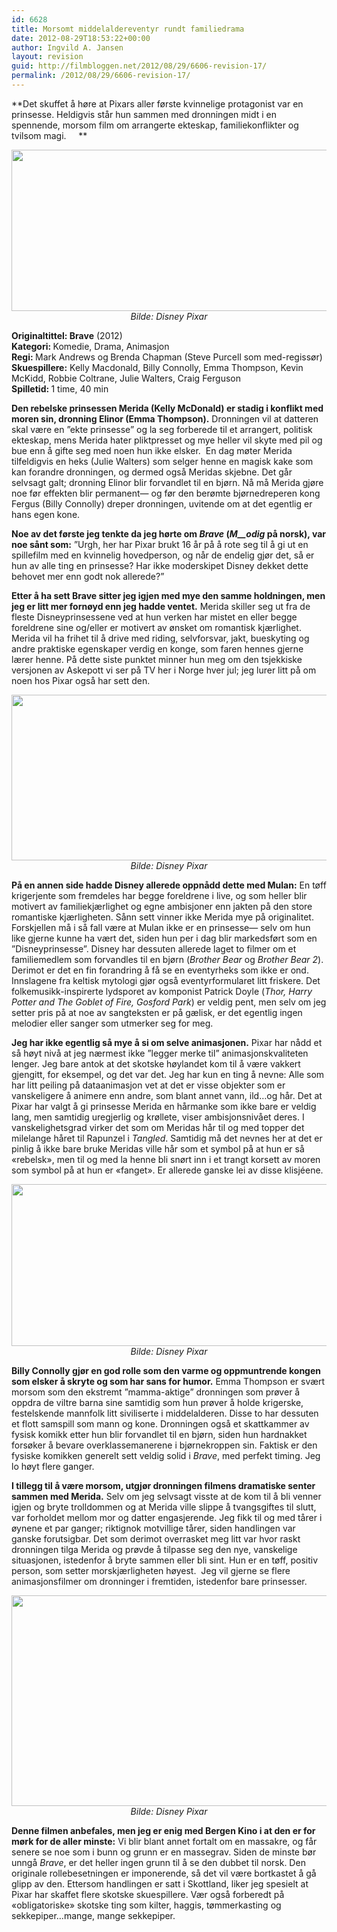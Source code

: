 ```yaml
---
id: 6628
title: Morsomt middelaldereventyr rundt familiedrama
date: 2012-08-29T18:53:22+00:00
author: Ingvild A. Jansen
layout: revision
guid: http://filmbloggen.net/2012/08/29/6606-revision-17/
permalink: /2012/08/29/6606-revision-17/
---
```

**Det skuffet å høre at Pixars aller første kvinnelige protagonist var en prinsesse. Heldigvis står hun sammen med dronningen midt i en spennende, morsom film om arrangerte ekteskap, familiekonflikter og tvilsom magi.     **

<p style="text-align: center">
  <a href="http://filmbloggen.net/?attachment_id=6619" rel="attachment wp-att-6619"><img class="aligncenter size-large wp-image-6619" src="http://filmbloggen.net/wp-content/uploads//2012/08/brave1-620x258.jpg" alt="" width="620" height="258" /></a><em>Bilde: Disney Pixar</em>
</p>

<p style="text-align: left">
  <strong>Originaltittel: </strong><strong>Brave</strong> (2012)<br /> <strong>Kategori:</strong><strong> </strong>Komedie, Drama, Animasjon<br /> <strong>Regi:</strong><strong> </strong>Mark Andrews og<strong> </strong>Brenda Chapman (Steve Purcell som med-regissør)<br /> <strong>Skuespillere:</strong> Kelly Macdonald, Billy Connolly, Emma Thompson, Kevin McKidd, Robbie Coltrane, Julie Walters, Craig Ferguson<br /> <strong>Spilletid: </strong>1 time, 40 min
</p>

**Den rebelske prinsessen Merida (Kelly McDonald) er stadig i konflikt med moren sin, dronning Elinor (Emma Thompson).** Dronningen vil at datteren skal være en ”ekte prinsesse” og la seg forberede til et arrangert, politisk ekteskap, mens Merida hater pliktpresset og mye heller vil skyte med pil og bue enn å gifte seg med noen hun ikke elsker.  En dag møter Merida tilfeldigvis en heks (Julie Walters) som selger henne en magisk kake som kan forandre dronningen, og dermed også Meridas skjebne. Det går selvsagt galt; dronning Elinor blir forvandlet til en bjørn. Nå må Merida gjøre noe før effekten blir permanent— og før den berømte bjørnedreperen kong Fergus (Billy Connolly) dreper dronningen, uvitende om at det egentlig er hans egen kone.

**Noe av det første jeg tenkte da jeg hørte om _Brave_ (_M__odig_ på norsk), var noe sånt som:** ”Urgh, her har Pixar brukt 16 år på å rote seg til å gi ut en spillefilm med en kvinnelig hovedperson, og når de endelig gjør det, så er hun av alle ting en prinsesse? Har ikke moderskipet Disney dekket dette behovet mer enn godt nok allerede?”

**Etter å ha sett Brave sitter jeg igjen med mye den samme holdningen, men jeg er litt mer fornøyd enn jeg hadde ventet.** Merida skiller seg ut fra de fleste Disneyprinsessene ved at hun verken har mistet en eller begge foreldrene sine og/eller er motivert av ønsket om romantisk kjærlighet. Merida vil ha frihet til å drive med riding, selvforsvar, jakt, bueskyting og andre praktiske egenskaper verdig en konge, som faren hennes gjerne lærer henne. På dette siste punktet minner hun meg om den tsjekkiske versjonen av Askepott vi ser på TV her i Norge hver jul; jeg lurer litt på om noen hos Pixar også har sett den.

<p style="text-align: center">
  <a href="http://filmbloggen.net/?attachment_id=6620" rel="attachment wp-att-6620"><img class="aligncenter size-large wp-image-6620" src="http://filmbloggen.net/wp-content/uploads//2012/08/brave2-620x265.jpg" alt="" width="620" height="265" /></a><em>Bilde: Disney Pixar</em>
</p>

**På en annen side hadde Disney allerede oppnådd dette med Mulan:** En tøff krigerjente som fremdeles har begge foreldrene i live, og som heller blir motivert av familiekjærlighet og egne ambisjoner enn jakten på den store romantiske kjærligheten. Sånn sett vinner ikke Merida mye på originalitet. Forskjellen må i så fall være at Mulan ikke er en prinsesse— selv om hun like gjerne kunne ha vært det, siden hun per i dag blir markedsført som en ”Disneyprinsesse”. Disney har dessuten allerede laget to filmer om et familiemedlem som forvandles til en bjørn (_Brother Bear_ og _Brother Bear 2_). Derimot er det en fin forandring å få se en eventyrheks som ikke er ond. Innslagene fra keltisk mytologi gjør også eventyrformularet litt friskere. Det folkemusikk-inspirerte lydsporet av komponist Patrick Doyle (_Thor, Harry Potter and The Goblet of Fire, Gosford Park_) er veldig pent, men selv om jeg setter pris på at noe av sangteksten er på gælisk, er det egentlig ingen melodier eller sanger som utmerker seg for meg.

**Jeg har ikke egentlig så mye å si om selve animasjonen.** Pixar har nådd et så høyt nivå at jeg nærmest ikke ”legger merke til” animasjonskvaliteten lenger. Jeg bare antok at det skotske høylandet kom til å være vakkert gjengitt, for eksempel, og det var det. Jeg har kun en ting å nevne: Alle som har litt peiling på dataanimasjon vet at det er visse objekter som er vanskeligere å animere enn andre, som blant annet vann, ild…og hår. Det at Pixar har valgt å gi prinsesse Merida en hårmanke som ikke bare er veldig lang, men samtidig uregjerlig og krøllete, viser ambisjonsnivået deres. I vanskelighetsgrad virker det som om Meridas hår til og med topper det milelange håret til Rapunzel i _Tangled_. Samtidig må det nevnes her at det er pinlig å ikke bare bruke Meridas ville hår som et symbol på at hun er så &laquo;rebelsk&raquo;, men til og med la henne bli snørt inn i et trangt korsett av moren som symbol på at hun er &laquo;fanget&raquo;. Er allerede ganske lei av disse klisjéene.

<p style="text-align: center">
  <a href="http://filmbloggen.net/?attachment_id=6622" rel="attachment wp-att-6622"><img class="aligncenter size-large wp-image-6622" src="http://filmbloggen.net/wp-content/uploads//2012/08/brave4-620x259.jpg" alt="" width="620" height="259" /></a><em>Bilde: Disney Pixar</em>
</p>

**Billy Connolly gjør en god rolle som den varme og oppmuntrende kongen som elsker å skryte og som har sans for humor.** Emma Thompson er svært morsom som den ekstremt ”mamma-aktige” dronningen som prøver å oppdra de viltre barna sine samtidig som hun prøver å holde krigerske, festelskende mannfolk litt siviliserte i middelalderen. Disse to har dessuten et flott samspill som mann og kone. Dronningen også et skattkammer av fysisk komikk etter hun blir forvandlet til en bjørn, siden hun hardnakket forsøker å bevare overklassemanerene i bjørnekroppen sin. Faktisk er den fysiske komikken generelt sett veldig solid i _Brave_, med perfekt timing. Jeg lo høyt flere ganger.

**I tillegg til å være morsom, utgjør dronningen filmens dramatiske senter sammen med Merida.** Selv om jeg selvsagt visste at de kom til å bli venner igjen og bryte trolldommen og at Merida ville slippe å tvangsgiftes til slutt, var forholdet mellom mor og datter engasjerende. Jeg fikk til og med tårer i øynene et par ganger; riktignok motvillige tårer, siden handlingen var ganske forutsigbar. Det som derimot overrasket meg litt var hvor raskt dronningen tilga Merida og prøvde å tilpasse seg den nye, vanskelige situasjonen, istedenfor å bryte sammen eller bli sint. Hun er en tøff, positiv person, som setter morskjærligheten høyest.  Jeg vil gjerne se flere animasjonsfilmer om dronninger i fremtiden, istedenfor bare prinsesser.

<p style="text-align: center">
  <a href="http://filmbloggen.net/?attachment_id=6621" rel="attachment wp-att-6621"><img class="aligncenter size-large wp-image-6621" src="http://filmbloggen.net/wp-content/uploads//2012/08/brave3-620x337.jpg" alt="" width="620" height="337" /></a><em>Bilde: Disney Pixar</em>
</p>

**Denne filmen anbefales, men jeg er enig med Bergen Kino i at den er for mørk for de aller minste:** Vi blir blant annet fortalt om en massakre, og får senere se noe som i bunn og grunn er en massegrav. Siden de minste bør unngå _Brave_, er det heller ingen grunn til å se den dubbet til norsk. Den originale rollebesetningen er imponerende, så det vil være bortkastet å gå glipp av den. Ettersom handlingen er satt i Skottland, liker jeg spesielt at Pixar har skaffet flere skotske skuespillere. Vær også forberedt på &laquo;obligatoriske&raquo; skotske ting som kilter, haggis, tømmerkasting og sekkepiper&#8230;mange, mange sekkepiper.

<div class="video-shortcode">
</div>